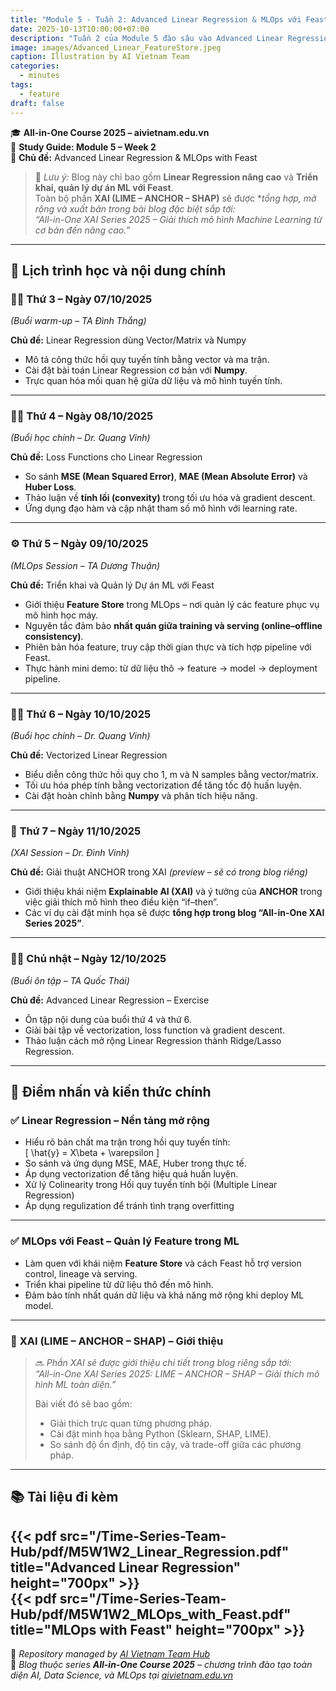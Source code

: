 ```yaml
---
title: "Module 5 - Tuần 2: Advanced Linear Regression & MLOps với Feast"
date: 2025-10-13T10:00:00+07:00
description: "Tuần 2 của Module 5 đào sâu vào Advanced Linear Regression — từ vector hóa công thức đến triển khai dự án ML thực chiến với Feast. Blog này tập trung vào Linear Regression và MLOps, trong khi XAI (LIME–ANCHOR–SHAP) sẽ được tổng hợp trong một bài blog đặc biệt sắp tới!"
image: images/Advanced_Linear_FeatureStore.jpeg
caption: Illustration by AI Vietnam Team
categories:
  - minutes
tags:
  - feature
draft: false
---
```


🎓 **All-in-One Course 2025 – aivietnam.edu.vn**  
📘 **Study Guide: Module 5 – Week 2**  
🧩 **Chủ đề:** Advanced Linear Regression & MLOps with Feast  

> 🧠 *Lưu ý:* Blog này chỉ bao gồm **Linear Regression nâng cao** và **Triển khai, quản lý dự án ML với Feast**.  
> Toàn bộ phần **XAI (LIME – ANCHOR – SHAP)** sẽ được **tổng hợp, mở rộng và xuất bản trong bài blog đặc biệt sắp tới:  
> “All-in-One XAI Series 2025 – Giải thích mô hình Machine Learning từ cơ bản đến nâng cao.”*

---

## 📅 **Lịch trình học và nội dung chính**

### 🧑‍🏫 **Thứ 3 – Ngày 07/10/2025**

_(Buổi warm-up – TA Đình Thắng)_

**Chủ đề:** Linear Regression dùng Vector/Matrix và Numpy  
- Mô tả công thức hồi quy tuyến tính bằng vector và ma trận.  
- Cài đặt bài toán Linear Regression cơ bản với **Numpy**.  
- Trực quan hóa mối quan hệ giữa dữ liệu và mô hình tuyến tính.  

---

### 👨‍🏫 **Thứ 4 – Ngày 08/10/2025**

_(Buổi học chính – Dr. Quang Vinh)_

**Chủ đề:** Loss Functions cho Linear Regression  
- So sánh **MSE (Mean Squared Error)**, **MAE (Mean Absolute Error)** và **Huber Loss**.  
- Thảo luận về **tính lồi (convexity)** trong tối ưu hóa và gradient descent.  
- Ứng dụng đạo hàm và cập nhật tham số mô hình với learning rate.  

---

### ⚙️ **Thứ 5 – Ngày 09/10/2025**

_(MLOps Session – TA Dương Thuận)_

**Chủ đề:** Triển khai và Quản lý Dự án ML với Feast  
- Giới thiệu **Feature Store** trong MLOps – nơi quản lý các feature phục vụ mô hình học máy.  
- Nguyên tắc đảm bảo **nhất quán giữa training và serving (online–offline consistency)**.  
- Phiên bản hóa feature, truy cập thời gian thực và tích hợp pipeline với Feast.  
- Thực hành mini demo: từ dữ liệu thô → feature → model → deployment pipeline.  

---

### 👨‍🏫 **Thứ 6 – Ngày 10/10/2025**

_(Buổi học chính – Dr. Quang Vinh)_

**Chủ đề:** Vectorized Linear Regression  
- Biểu diễn công thức hồi quy cho 1, m và N samples bằng vector/matrix.  
- Tối ưu hóa phép tính bằng vectorization để tăng tốc độ huấn luyện.  
- Cài đặt hoàn chỉnh bằng **Numpy** và phân tích hiệu năng.  

---

### 🔬 **Thứ 7 – Ngày 11/10/2025**

_(XAI Session – Dr. Đình Vinh)_

**Chủ đề:** Giải thuật ANCHOR trong XAI *(preview – sẽ có trong blog riêng)*  
- Giới thiệu khái niệm **Explai­nable AI (XAI)** và ý tưởng của **ANCHOR** trong việc giải thích mô hình theo điều kiện “if–then”.  
- Các ví dụ cài đặt minh họa sẽ được **tổng hợp trong blog “All-in-One XAI Series 2025”**.  

---

### 👨‍🎓 **Chủ nhật – Ngày 12/10/2025**

_(Buổi ôn tập – TA Quốc Thái)_

**Chủ đề:** Advanced Linear Regression – Exercise  
- Ôn tập nội dung của buổi thứ 4 và thứ 6.  
- Giải bài tập về vectorization, loss function và gradient descent.  
- Thảo luận cách mở rộng Linear Regression thành Ridge/Lasso Regression.  

---

## 📌 **Điểm nhấn và kiến thức chính**

### ✅ **Linear Regression – Nền tảng mở rộng**

- Hiểu rõ bản chất ma trận trong hồi quy tuyến tính:  
  \[
  \hat{y} = X\beta + \varepsilon
  \]
- So sánh và ứng dụng MSE, MAE, Huber trong thực tế.  
- Áp dụng vectorization để tăng hiệu quả huấn luyện.  
- Xử lý Colinearity trong Hồi quy tuyến tính bội (Multiple Linear Regression)
- Áp dụng regulization để tránh tình trạng overfitting

---

### ✅ **MLOps với Feast – Quản lý Feature trong ML**

- Làm quen với khái niệm **Feature Store** và cách Feast hỗ trợ version control, lineage và serving.  
- Triển khai pipeline từ dữ liệu thô đến mô hình.  
- Đảm bảo tính nhất quán dữ liệu và khả năng mở rộng khi deploy ML model.  

---

### 🧩 **XAI (LIME – ANCHOR – SHAP) – Giới thiệu**

> 🔜 *Phần XAI sẽ được giới thiệu chi tiết trong blog riêng sắp tới:  
> “All-in-One XAI Series 2025: LIME – ANCHOR – SHAP – Giải thích mô hình ML toàn diện.”*  
>  
> Bài viết đó sẽ bao gồm:  
> - Giải thích trực quan từng phương pháp.  
> - Cài đặt minh họa bằng Python (Sklearn, SHAP, LIME).  
> - So sánh độ ổn định, độ tin cậy, và trade-off giữa các phương pháp.  

---

## 📚 **Tài liệu đi kèm**

{{< pdf src="/Time-Series-Team-Hub/pdf/M5W1W2_Linear_Regression.pdf" title="Advanced Linear Regression" height="700px" >}}  
{{< pdf src="/Time-Series-Team-Hub/pdf/M5W1W2_MLOps_with_Feast.pdf" title="MLOps with Feast" height="700px" >}}  
---

🧠 _Repository managed by [AI Vietnam Team Hub](https://github.com/AI-Vietnam-Institution/All-in-One-Course)_  
📍 _Blog thuộc series **All-in-One Course 2025** – chương trình đào tạo toàn diện AI, Data Science, và MLOps tại [aivietnam.edu.vn](https://aivietnam.edu.vn)_
